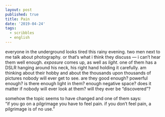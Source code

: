 ```yaml
---
layout: post
published: true
title: Pain
date: '2019-04-24'
tags:
  - scribbles
  - english
---
```


everyone in the underground looks tired this rainy evening. two men next to me talk about photography. or that’s what i think they discuss — i can’t hear them well enough. _exposure_ comes up, as well as _light_. one of them has a DSLR hanging around his neck, his right hand holding it carefully. am thinking about their hobby and about the thousands upon thousands of pictures nobody will ever get to see. are they good enough? powerful enough? is there enough light in them? enough negative space? does it matter if nobody will ever look at them? will they ever be “discovered”?   

somehow the topic seems to have changed and one of them says:  
“if you go on a pilgrimage you have to feel pain. if you don’t feel pain, a pilgrimage is of no use.”
